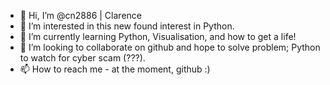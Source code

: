 - 👋 Hi, I’m @cn2886 | Clarence 
- 👀 I’m interested in this new found interest in Python.
- 🌱 I’m currently learning Python, Visualisation, and how to get a life!
- 💞️ I’m looking to collaborate on github and hope to solve problem; Python to watch for cyber scam (???).
- 📫 How to reach me - at the moment, github :)

<!---
cn2886/cn2886 is a ✨ special ✨ repository because its `README.md` (this file) appears on your GitHub profile.
You can click the Preview link to take a look at your changes.
--->
